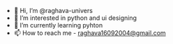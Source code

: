 - 👋 Hi, I’m @raghava-univers
- 👀 I’m interested in python and ui designing
- 🌱 I’m currently learning pyhton
- 📫 How to reach me - raghava16092004@gmail.com

<!---
raghava-univers/raghava-univers is a ✨ special ✨ repository because its `README.md` (this file) appears on your GitHub profile.
You can click the Preview link to take a look at your changes.
--->
